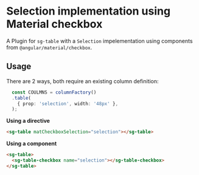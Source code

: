 # Selection implementation using Material checkbox

A Plugin for `sg-table` with a `Selection` impelementation using components from `@angular/material/checkbox`.

## Usage
There are 2 ways, both require an existing column definition:

```ts
  const COULMNS = columnFactory()
  .table(
    { prop: 'selection', width: '48px' },
  );
```

**Using a directive**
```html
<sg-table matCheckboxSelection="selection"></sg-table>
```

**Using a component**
```html
<sg-table>
  <sg-table-checkbox name="selection"></sg-table-checkbox>
</sg-table>
```

